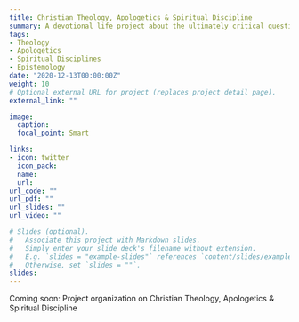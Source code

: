 ```yaml
---
title: Christian Theology, Apologetics & Spiritual Discipline
summary: A devotional life project about the ultimately critical questions we all must face
tags:
- Theology
- Apologetics
- Spiritual Disciplines
- Epistemology
date: "2020-12-13T00:00:00Z"
weight: 10
# Optional external URL for project (replaces project detail page).
external_link: ""

image:
  caption: 
  focal_point: Smart

links:
- icon: twitter
  icon_pack: 
  name: 
  url: 
url_code: ""
url_pdf: ""
url_slides: ""
url_video: ""

# Slides (optional).
#   Associate this project with Markdown slides.
#   Simply enter your slide deck's filename without extension.
#   E.g. `slides = "example-slides"` references `content/slides/example-slides.md`.
#   Otherwise, set `slides = ""`.
slides: 
---
```


Coming soon: Project organization on Christian Theology, Apologetics & Spiritual Discipline
